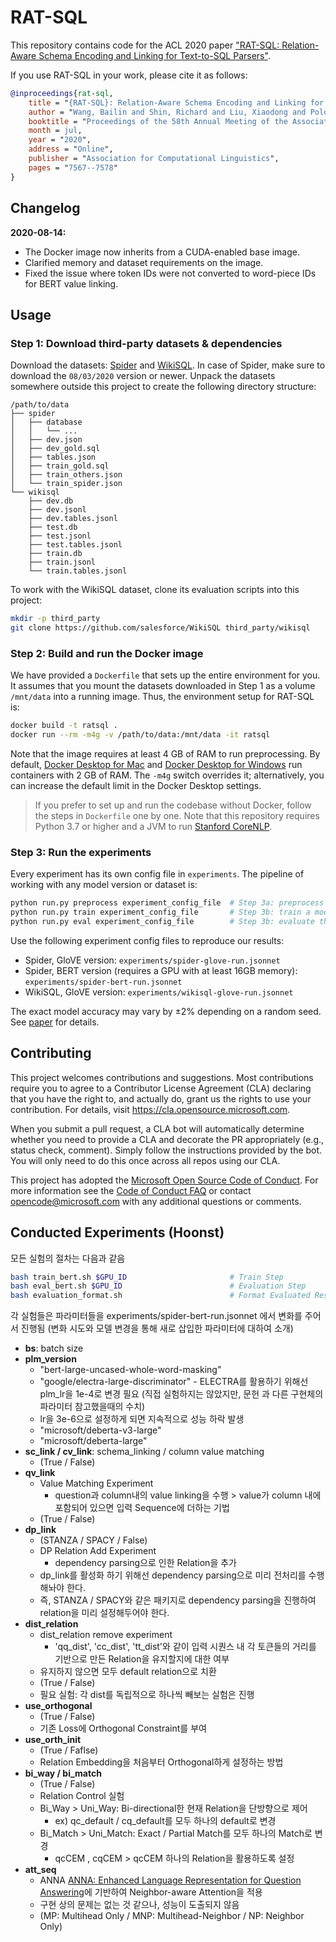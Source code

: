 # RAT-SQL

This repository contains code for the ACL 2020 paper ["RAT-SQL: Relation-Aware Schema Encoding and Linking for Text-to-SQL Parsers"](https://arxiv.org/abs/1911.04942).

If you use RAT-SQL in your work, please cite it as follows:
``` bibtex
@inproceedings{rat-sql,
    title = "{RAT-SQL}: Relation-Aware Schema Encoding and Linking for Text-to-{SQL} Parsers",
    author = "Wang, Bailin and Shin, Richard and Liu, Xiaodong and Polozov, Oleksandr and Richardson, Matthew",
    booktitle = "Proceedings of the 58th Annual Meeting of the Association for Computational Linguistics",
    month = jul,
    year = "2020",
    address = "Online",
    publisher = "Association for Computational Linguistics",
    pages = "7567--7578"
}
```

## Changelog

**2020-08-14:**
- The Docker image now inherits from a CUDA-enabled base image.
- Clarified memory and dataset requirements on the image.
- Fixed the issue where token IDs were not converted to word-piece IDs for BERT value linking.  

## Usage

### Step 1: Download third-party datasets & dependencies

Download the datasets: [Spider](https://yale-lily.github.io/spider) and [WikiSQL](https://github.com/salesforce/WikiSQL). In case of Spider, make sure to download the `08/03/2020` version or newer.
Unpack the datasets somewhere outside this project to create the following directory structure:
```
/path/to/data
├── spider
│   ├── database
│   │   └── ...
│   ├── dev.json
│   ├── dev_gold.sql
│   ├── tables.json
│   ├── train_gold.sql
│   ├── train_others.json
│   └── train_spider.json
└── wikisql
    ├── dev.db
    ├── dev.jsonl
    ├── dev.tables.jsonl
    ├── test.db
    ├── test.jsonl
    ├── test.tables.jsonl
    ├── train.db
    ├── train.jsonl
    └── train.tables.jsonl
```

To work with the WikiSQL dataset, clone its evaluation scripts into this project:
``` bash
mkdir -p third_party
git clone https://github.com/salesforce/WikiSQL third_party/wikisql
```

### Step 2: Build and run the Docker image

We have provided a `Dockerfile` that sets up the entire environment for you.
It assumes that you mount the datasets downloaded in Step 1 as a volume `/mnt/data` into a running image.
Thus, the environment setup for RAT-SQL is:
``` bash
docker build -t ratsql .
docker run --rm -m4g -v /path/to/data:/mnt/data -it ratsql
```
Note that the image requires at least 4 GB of RAM to run preprocessing.
By default, [Docker Desktop for Mac](https://hub.docker.com/editions/community/docker-ce-desktop-mac/) and [Docker Desktop for Windows](https://hub.docker.com/editions/community/docker-ce-desktop-windows) run containers with 2 GB of RAM.
The `-m4g` switch overrides it; alternatively, you can increase the default limit in the Docker Desktop settings.

> If you prefer to set up and run the codebase without Docker, follow the steps in `Dockerfile` one by one.
> Note that this repository requires Python 3.7 or higher and a JVM to run [Stanford CoreNLP](https://stanfordnlp.github.io/CoreNLP/).

### Step 3: Run the experiments

Every experiment has its own config file in `experiments`.
The pipeline of working with any model version or dataset is: 

``` bash
python run.py preprocess experiment_config_file  # Step 3a: preprocess the data
python run.py train experiment_config_file       # Step 3b: train a model
python run.py eval experiment_config_file        # Step 3b: evaluate the results
```

Use the following experiment config files to reproduce our results:

* Spider, GloVE version: `experiments/spider-glove-run.jsonnet`
* Spider, BERT version (requires a GPU with at least 16GB memory): `experiments/spider-bert-run.jsonnet`
* WikiSQL, GloVE version: `experiments/wikisql-glove-run.jsonnet`

The exact model accuracy may vary by ±2% depending on a random seed. See [paper](https://arxiv.org/abs/1911.04942) for details.


## Contributing

This project welcomes contributions and suggestions.  Most contributions require you to agree to a
Contributor License Agreement (CLA) declaring that you have the right to, and actually do, grant us
the rights to use your contribution. For details, visit https://cla.opensource.microsoft.com.

When you submit a pull request, a CLA bot will automatically determine whether you need to provide
a CLA and decorate the PR appropriately (e.g., status check, comment). Simply follow the instructions
provided by the bot. You will only need to do this once across all repos using our CLA.

This project has adopted the [Microsoft Open Source Code of Conduct](https://opensource.microsoft.com/codeofconduct/).
For more information see the [Code of Conduct FAQ](https://opensource.microsoft.com/codeofconduct/faq/) or
contact [opencode@microsoft.com](mailto:opencode@microsoft.com) with any additional questions or comments.

## Conducted Experiments (Hoonst)
모든 실험의 절차는 다음과 같음
``` bash
bash train_bert.sh $GPU_ID                       # Train Step
bash eval_bert.sh $GPU_ID                        # Evaluation Step
bash evaluation_format.sh                        # Format Evaluated Results
```

각 실험들은 파라미터들을 experiments/spider-bert-run.jsonnet 에서 변화를 주어서 진행됨
(변화 시도와 모델 변경을 통해 새로 삽입한 파라미터에 대하여 소개)
* **bs**: batch size
* **plm_version**
    * "bert-large-uncased-whole-word-masking"
    * "google/electra-large-discriminator" - ELECTRA를 활용하기 위해선 plm_lr을 1e-4로 변경 필요 (직접 실험하지는 않았지만, 문헌 과 다른 구현체의 파라미터 참고했을때의 수치)
    * lr을 3e-6으로 설정하게 되면 지속적으로 성능 하락 발생
    * "microsoft/deberta-v3-large"
    * "microsoft/deberta-large"
* **sc_link / cv_link**: schema_linking / column value matching
    * (True / False)
* **qv_link**
    * Value Matching Experiment
        * question과 column내의 value linking을 수행 > value가 column 내에 포함되어 있으면 입력 Sequence에 더하는 기법
    * (True / False)
* **dp_link**
    * (STANZA / SPACY / False)
    * DP Relation Add Experiment
        * dependency parsing으로 인한 Relation을 추가
    * dp_link를 활성화 하기 위해선 dependency parsing으로 미리 전처리를 수행해놔야 한다.
    * 즉, STANZA / SPACY와 같은 패키지로 dependency parsing을 진행하여 relation을 미리 설정해두어야 한다.
* **dist_relation**
    * dist_relation remove experiment
        * 'qq_dist', 'cc_dist', 'tt_dist'와 같이 입력 시퀀스 내 각 토큰들의 거리를 기반으로 만든 Relation을 유지할지에 대한 여부 
    * 유지하지 않으면 모두 default relation으로 치환
    * (True / False)
    * 필요 실험: 각 dist를 독립적으로 하나씩 빼보는 실험은 진행
* **use_orthogonal**
    * (True / False)
    * 기존 Loss에 Orthogonal Constraint를 부여
* **use_orth_init**
    * (True / Faflse)
    * Relation Embedding을 처음부터 Orthogonal하게 설정하는 방법
* **bi_way / bi_match**
    * (True / False)
    * Relation Control 실험
    * Bi_Way > Uni_Way: Bi-directional한 현재 Relation을 단방향으로 제어
        * ex) qc_default / cq_default를 모두 하나의 default로 변경
    * Bi_Match > Uni_Match: Exact / Partial Match를 모두 하나의 Match로 변경
        * qcCEM , cqCEM > qcCEM 하나의 Relation을 활용하도록 설정
* **att_seq**
    * ANNA [ANNA: Enhanced Language Representation for Question Answering](https://aclanthology.org/2022.repl4nlp-1.13.pdf)에 기반하여 Neighbor-aware Attention을 적용
    * 구현 상의 문제는 없는 것 같으나, 성능이 도출되지 않음
    * (MP: Multihead Only / MNP: Multihead-Neighbor / NP: Neighbor Only)